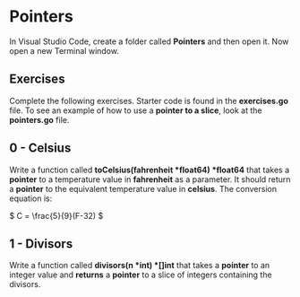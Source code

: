 # Pointers

In Visual Studio Code, create a folder called **Pointers** and then open it. Now open a new Terminal window. 

## Exercises

Complete the following exercises.  Starter code is found in the **exercises.go** file.  To see an example of how to use a **pointer to a slice**, look at the **pointers.go** file.

## 0 - Celsius

Write a function called **toCelsius(fahrenheit \*float64) \*float64** that takes a **pointer** to a temperature value in **fahrenheit** as a parameter.  It should return a **pointer** to the equivalent temperature value in **celsius**.  The conversion equation is:

$ C = \frac{5}{9}(F-32) $

## 1 - Divisors

Write a function called **divisors(n \*int) \*[]int** that takes a **pointer** to an integer value and **returns** a **pointer** to a slice of integers containing the divisors.